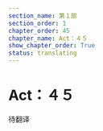 ```yaml
---
section_name: 第１部
section_order: 1
chapter_order: 45
chapter_name: Act：４５
show_chapter_order: True
status: translating
---
```


# Act：４５
待翻译
